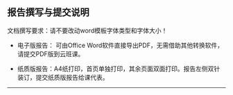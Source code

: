 ## 报告撰写与提交说明


文档撰写要求：请不要改动word模板字体类型和字体大小！

* 电子版报告： 可由Office Word软件直接导出PDF，无需借助其他转换软件，请提交PDF版到云班课。

* 纸质版报告：A4纸打印，首页单独打印，其余页面双面打印。报告左侧双针装订，提交纸质版报告给课代表。

****************************************************************************************************
